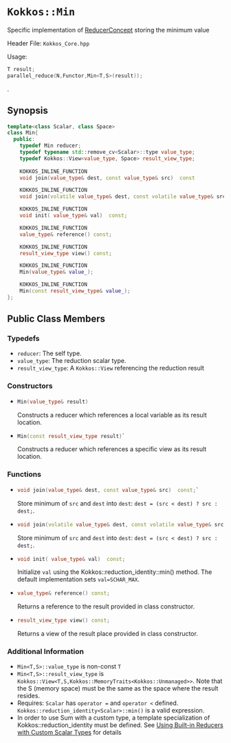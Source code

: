 # `Kokkos::Min`

Specific implementation of [ReducerConcept](Kokkos%3A%3AReducerConcept) storing the minimum value

Header File: `Kokkos_Core.hpp`

Usage: 
  ```c++
  T result;
  parallel_reduce(N,Functor,Min<T,S>(result));
  ```

. 

## Synopsis 
  ```c++
  template<class Scalar, class Space>
  class Min{
    public:
      typedef Min reducer;
      typedef typename std::remove_cv<Scalar>::type value_type;
      typedef Kokkos::View<value_type, Space> result_view_type;
      
      KOKKOS_INLINE_FUNCTION
      void join(value_type& dest, const value_type& src)  const

      KOKKOS_INLINE_FUNCTION
      void join(volatile value_type& dest, const volatile value_type& src) const;

      KOKKOS_INLINE_FUNCTION
      void init( value_type& val)  const;

      KOKKOS_INLINE_FUNCTION
      value_type& reference() const;

      KOKKOS_INLINE_FUNCTION
      result_view_type view() const;

      KOKKOS_INLINE_FUNCTION
      Min(value_type& value_);

      KOKKOS_INLINE_FUNCTION
      Min(const result_view_type& value_);
  };
  ```

## Public Class Members

### Typedefs
   
 * `reducer`: The self type.
 * `value_type`: The reduction scalar type.
 * `result_view_type`: A `Kokkos::View` referencing the reduction result 

### Constructors
 
 * ```c++
   Min(value_type& result)
   ```
   Constructs a reducer which references a local variable as its result location.  
 
 * ```c++
   Min(const result_view_type result)`
   ```
   Constructs a reducer which references a specific view as its result location.

### Functions

 * ```c++
   void join(value_type& dest, const value_type& src)  const;`
   ```
   Store minimum of `src` and `dest` into `dest`:  `dest = (src < dest) ? src : dest;`. 

 * ```c++
   void join(volatile value_type& dest, const volatile value_type& src) const;
   ```
   Store minimum of `src` and `dest` into `dest`:  `dest = (src < dest) ? src : dest;`. 

 * ```c++
   void init( value_type& val)  const;
   ```
   Initialize `val` using the Kokkos::reduction_identity<Scalar>::min() method.  The default implementation sets `val=SCHAR_MAX`.

 * ```c++
   value_type& reference() const;
   ```
   Returns a reference to the result provided in class constructor.

 * ```c++
   result_view_type view() const;
   ```
   Returns a view of the result place provided in class constructor.

### Additional Information
   * `Min<T,S>::value_type` is non-const `T`
   * `Min<T,S>::result_view_type` is `Kokkos::View<T,S,Kokkos::MemoryTraits<Kokkos::Unmanaged>>`.  Note that the S (memory space) must be the same as the space where the result resides.
   * Requires: `Scalar` has `operator =` and `operator <` defined. `Kokkos::reduction_identity<Scalar>::min()` is a valid expression. 
   * In order to use Sum with a custom type, a template specialization of Kokkos::reduction_identity<CustomType> must be defined.  See [Using Built-in Reducers with Custom Scalar Types](Custom-Reductions%3A-Built-In-Reducers-with-Custom-Scalar-Types) for details